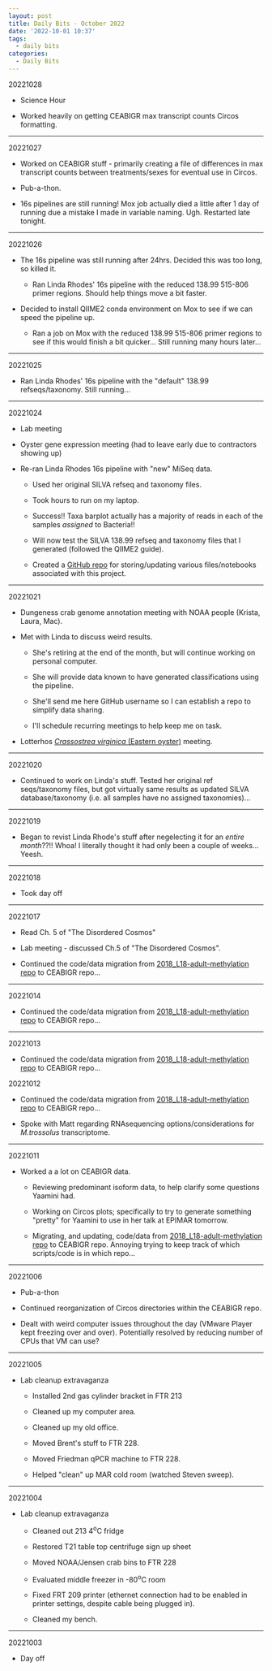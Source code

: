 ```yaml
---
layout: post
title: Daily Bits - October 2022
date: '2022-10-01 10:37'
tags: 
  - daily bits
categories: 
  - Daily Bits
---
```


20221028

- Science Hour

- Worked heavily on getting CEABIGR max transcript counts Circos formatting.

---

20221027

- Worked on CEABIGR stuff - primarily creating a file of differences in max transcript counts between treatments/sexes for eventual use in Circos.

- Pub-a-thon.

- 16s pipelines are still running! Mox job actually died a little after 1 day of running due a mistake I made in variable naming. Ugh. Restarted late  tonight.

---

20221026

- The 16s pipeline was still running after 24hrs. Decided this was too long, so killed it.

  - Ran Linda Rhodes' 16s pipeline with the reduced 138.99 515-806 primer regions. Should help things move a bit faster.

- Decided to install QIIME2 conda environment on Mox to see if we can speed the pipeline up.

  - Ran a job on Mox with the reduced 138.99 515-806 primer regions to see if this would finish a bit quicker... Still running many hours later...

---

20221025

- Ran Linda Rhodes' 16s pipeline with the "default" 138.99 refseqs/taxonomy. Still running...

---

20221024

- Lab meeting

- Oyster gene expression meeting (had to leave early due to contractors showing up)

- Re-ran Linda Rhodes 16s pipeline with "new" MiSeq data.

  - Used her original SILVA refseq and taxonomy files.

  - Took hours to run on my laptop.

  - Success!! Taxa barplot actually has a majority of reads in each of the samples _assigned_ to Bacteria!!

  - Will now test the SILVA 138.99 refseq and taxonomy files that I generated (followed the QIIME2 guide).

  - Created a [GitHub repo](https://github.com/kubu4/silva-16s-pipeline) for storing/updating various files/notebooks associated with this project.

---

20221021

- Dungeness crab genome annotation meeting with NOAA people (Krista, Laura, Mac).

- Met with Linda to discuss weird results.

  - She's retiring at the end of the month, but will continue working on personal computer.

  - She will provide data known to have generated classifications using the pipeline.

  - She'll send me here GitHub username so I can establish a repo to simplify data sharing.

  - I'll schedule recurring meetings to help keep me on task.

- Lotterhos [_Crassostrea virginica_ (Eastern oyster)](https://en.wikipedia.org/wiki/Eastern_oyster) meeting.

---

20221020

- Continued to work on Linda's stuff. Tested her original ref seqs/taxonomy files, but got virtually same results as updated SILVA database/taxonomy (i.e. all samples have no assigned taxonomies)...

---

20221019

- Began to revist Linda Rhode's stuff after negelecting it for an _entire month_??!! Whoa! I literally thought it had only been a couple of weeks... Yeesh.

---

20221018

- Took day off

---

20221017

- Read Ch. 5 of "The Disordered Cosmos"

- Lab meeting - discussed Ch.5 of "The Disordered Cosmos".

- Continued the code/data migration from [2018_L18-adult-methylation repo](https://github.com/epigeneticstoocean/2018_L18-adult-methylation) to CEABIGR repo...

---

20221014

- Continued the code/data migration from [2018_L18-adult-methylation repo](https://github.com/epigeneticstoocean/2018_L18-adult-methylation) to CEABIGR repo...

---

20221013

- Continued the code/data migration from [2018_L18-adult-methylation repo](https://github.com/epigeneticstoocean/2018_L18-adult-methylation) to CEABIGR repo...

20221012

- Continued the code/data migration from [2018_L18-adult-methylation repo](https://github.com/epigeneticstoocean/2018_L18-adult-methylation) to CEABIGR repo...

- Spoke with Matt regarding RNAsequencing options/considerations for _M.trossolus_ transcriptome.

---

20221011

- Worked a a lot on CEABIGR data.

  - Reviewing predominant isoform data, to help clarify some questions Yaamini had.

  - Working on Circos plots; specifically to try to generate something "pretty" for Yaamini to use in her talk at EPIMAR tomorrow.

  - Migrating, and updating, code/data from [2018_L18-adult-methylation repo](https://github.com/epigeneticstoocean/2018_L18-adult-methylation) to CEABIGR repo. Annoying trying to keep track of which scripts/code is in which repo...

---

20221006

- Pub-a-thon

- Continued reorganization of Circos directories within the CEABIGR repo.

- Dealt with weird computer issues throughout the day (VMware Player kept freezing over and over). Potentially resolved by reducing number of CPUs that VM can use?

---

20221005

- Lab cleanup extravaganza

  - Installed 2nd gas cylinder bracket in FTR 213

  - Cleaned up my computer area.

  - Cleaned up my old office.

  - Moved Brent's stuff to FTR 228.

  - Moved Friedman qPCR machine to FTR 228.

  - Helped "clean" up MAR cold room (watched Steven sweep).

---

20221004

- Lab cleanup extravaganza

  - Cleaned out 213 4<sup>o</sup>C fridge

  - Restored T21 table top centrifuge sign up sheet

  - Moved NOAA/Jensen crab bins to FTR 228

  - Evaluated middle freezer in -80<sup>o</sup>C room

  - Fixed FRT 209 printer (ethernet connection had to be enabled in printer settings, despite cable being plugged in).

  - Cleaned my bench.

---

20221003

- Day off
